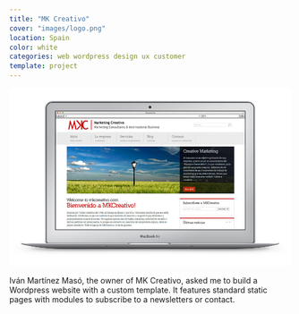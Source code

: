 ```yaml
---
title: "MK Creativo"
cover: "images/logo.png"
location: Spain
color: white
categories: web wordpress design ux customer
template: project
---
```


![](./images/1.jpg)

Iván Martínez Masó, the owner of MK Creativo, asked me to build a Wordpress website with a custom template. It features standard static pages with modules to subscribe to a newsletters or contact.
